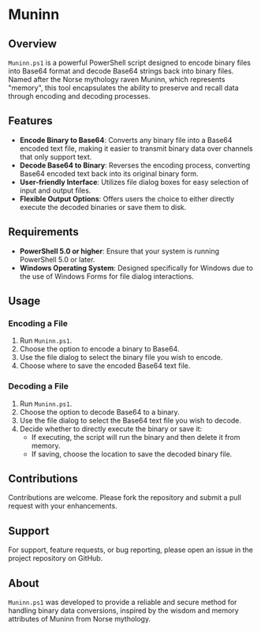 # Muninn

## Overview
`Muninn.ps1` is a powerful PowerShell script designed to encode binary files into Base64 format and decode Base64 strings back into binary files. Named after the Norse mythology raven Muninn, which represents "memory", this tool encapsulates the ability to preserve and recall data through encoding and decoding processes.

## Features
- **Encode Binary to Base64**: Converts any binary file into a Base64 encoded text file, making it easier to transmit binary data over channels that only support text.
- **Decode Base64 to Binary**: Reverses the encoding process, converting Base64 encoded text back into its original binary form.
- **User-friendly Interface**: Utilizes file dialog boxes for easy selection of input and output files.
- **Flexible Output Options**: Offers users the choice to either directly execute the decoded binaries or save them to disk.

## Requirements
- **PowerShell 5.0 or higher**: Ensure that your system is running PowerShell 5.0 or later.
- **Windows Operating System**: Designed specifically for Windows due to the use of Windows Forms for file dialog interactions.

## Usage

### Encoding a File
1. Run `Muninn.ps1`.
2. Choose the option to encode a binary to Base64.
3. Use the file dialog to select the binary file you wish to encode.
4. Choose where to save the encoded Base64 text file.

### Decoding a File
1. Run `Muninn.ps1`.
2. Choose the option to decode Base64 to a binary.
3. Use the file dialog to select the Base64 text file you wish to decode.
4. Decide whether to directly execute the binary or save it:
   - If executing, the script will run the binary and then delete it from memory.
   - If saving, choose the location to save the decoded binary file.

## Contributions
Contributions are welcome. Please fork the repository and submit a pull request with your enhancements.

## Support
For support, feature requests, or bug reporting, please open an issue in the project repository on GitHub.

## About
`Muninn.ps1` was developed to provide a reliable and secure method for handling binary data conversions, inspired by the wisdom and memory attributes of Muninn from Norse mythology.

